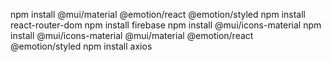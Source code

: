 npm install @mui/material @emotion/react @emotion/styled
npm install react-router-dom
 npm install firebase
 npm install @mui/icons-material
 npm install @mui/icons-material @mui/material @emotion/react @emotion/styled
 npm install axios